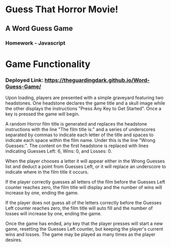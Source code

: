# Guess That Horror Movie!
## A Word Guess Game 
### Homework - Javascript


Game Functionality
==================

### Deployed Link: https://theguardingdark.github.io/Word-Guess-Game/

Upon loading, players are presented with a simple graveyard featuring two headstones. One headstone declares the game title and a skull image while the other displays the instructions "Press Any Key to Get Started". Once a key is pressed the game will begin.

A random Horror film title is generated and replaces the headstone instructions with the line "The film title is:" and a series of underscores separated by commas to indicate each letter of the title and spaces to indicate each space within the film name. Under this is the line "Wrong Guesses:". The content on the first headstone is replaced with lines indicating Guesses Left: 6, Wins: 0, and Losses: 0.

When the player chooses a letter it will appear either in the Wrong Guesses list and deduct a point from Guesses Left, or it will replace an underscore to indicate where in the film title it occurs.

If the player correctly guesses all letters of the film before the Guesses Left counter reaches zero, the film title will display and the number of wins will increase by one, ending the game.

If the player does not guess all of the letters correctly before the Guesses Left counter reaches zero, the film title will auto fill and the number of losses will increase by one, ending the game.

Once the game has ended, any key that the player presses will start a new game, resetting the Guesses Left counter, but keeping the player's current wins and losses. The game may be played as many times as the player desires.




